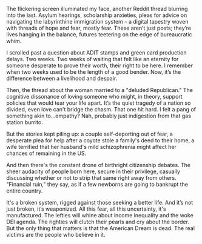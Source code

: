 The flickering screen illuminated my face, another Reddit thread blurring into the last. Asylum hearings, scholarship anxieties, pleas for advice on navigating the labyrinthine immigration system – a digital tapestry woven with threads of hope and fear, mostly fear. These aren’t just posts; they’re lives hanging in the balance, futures teetering on the edge of bureaucratic whim.

I scrolled past a question about ADIT stamps and green card production delays. Two weeks. Two weeks of waiting that felt like an eternity for someone desperate to prove their worth, their right to be here. I remember when two weeks used to be the length of a good bender. Now, it’s the difference between a livelihood and despair.

Then, the thread about the woman married to a "deluded Republican." The cognitive dissonance of loving someone who might, in theory, support policies that would tear your life apart. It’s the quiet tragedy of a nation so divided, even love can't bridge the chasm. That one hit hard. I felt a pang of something akin to…empathy? Nah, probably just indigestion from that gas station burrito.

But the stories kept piling up: a couple self-deporting out of fear, a desperate plea for help after a coyote stole a family's deed to their home, a wife terrified that her husband's mild schizophrenia might affect her chances of remaining in the US.

And then there's the constant drone of birthright citizenship debates. The sheer audacity of people born here, secure in their privilege, casually discussing whether or not to strip that same right away from others. "Financial ruin," they say, as if a few newborns are going to bankrupt the entire country.

It's a broken system, rigged against those seeking a better life. And it’s not just broken, it’s weaponized. All this fear, all this uncertainty, it's manufactured. The lefties will whine about income inequality and the woke DEI agenda. The righties will clutch their pearls and cry about the border. But the only thing that matters is that the American Dream is dead. The real victims are the people who believe in it.